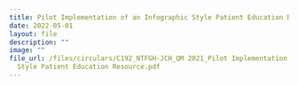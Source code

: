 ```yaml
---
title: Pilot Implementation of an Infographic Style Patient Education Resource
date: 2022-05-01
layout: file
description: ""
image: ""
file_url: /files/circulars/C192_NTFGH-JCH_QM 2021_Pilot Implementation of an Infographic
  Style Patient Education Resource.pdf
---
```

